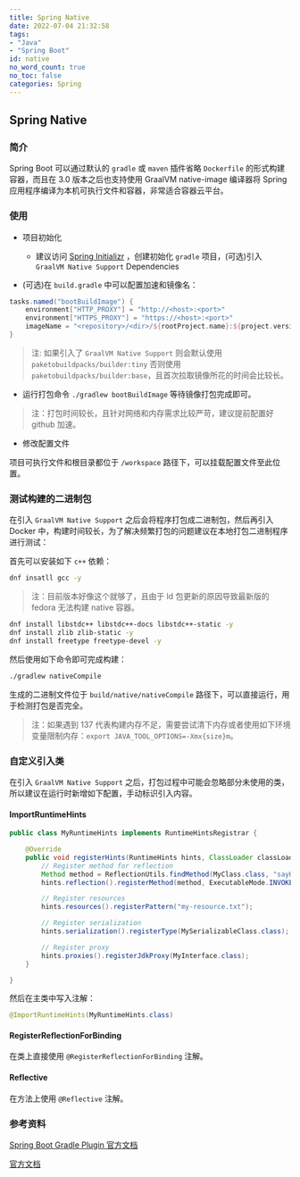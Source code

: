```yaml
---
title: Spring Native
date: 2022-07-04 21:32:58
tags:
- "Java"
- "Spring Boot"
id: native
no_word_count: true
no_toc: false
categories: Spring
---
```


## Spring Native

### 简介

Spring Boot 可以通过默认的 `gradle` 或 `maven` 插件省略 `Dockerfile` 的形式构建容器，而且在 3.0 版本之后也支持使用 GraalVM native-image 编译器将 Spring 应用程序编译为本机可执行文件和容器，非常适合容器云平台。

### 使用

- 项目初始化
  - 建议访问 [Spring Initializr](https://start.spring.io/) ，创建初始化 `gradle` 项目，(可选)引入 `GraalVM Native Support` Dependencies

- (可选)在 `build.gradle` 中可以配置加速和镜像名：

```groovy
tasks.named("bootBuildImage") {
    environment["HTTP_PROXY"] = "http://<host>:<port>"
    environment["HTTPS_PROXY"] = "https://<host>:<port>"
    imageName = "<repository>/<dir>/${rootProject.name}:${project.version}"
}
```

> 注: 如果引入了 `GraalVM Native Support` 则会默认使用 `paketobuildpacks/builder:tiny` 否则使用 `paketobuildpacks/builder:base`，且首次拉取镜像所花的时间会比较长。

- 运行打包命令 `./gradlew bootBuildImage` 等待镜像打包完成即可。

> 注：打包时间较长，且针对网络和内存需求比较严苛，建议提前配置好 github 加速。

- 修改配置文件

项目可执行文件和根目录都位于 `/workspace` 路径下，可以挂载配置文件至此位置。

### 测试构建的二进制包

在引入 `GraalVM Native Support` 之后会将程序打包成二进制包，然后再引入 Docker 中，构建时间较长，为了解决频繁打包的问题建议在本地打包二进制程序进行测试：

首先可以安装如下 `c++` 依赖：

```bash
dnf insatll gcc -y
```

> 注：目前版本好像这个就够了，且由于 ld 包更新的原因导致最新版的 fedora 无法构建 native 容器。

```bash
dnf install libstdc++ libstdc++-docs libstdc++-static -y
dnf install zlib zlib-static -y
dnf install freetype freetype-devel -y
```

然后使用如下命令即可完成构建：

```bash
./gradlew nativeCompile
```

生成的二进制文件位于 `build/native/nativeCompile` 路径下，可以直接运行，用于检测打包是否完全。

> 注：如果遇到 137 代表构建内存不足，需要尝试清下内存或者使用如下环境变量限制内存：`export JAVA_TOOL_OPTIONS=-Xmx{size}m`。

### 自定义引入类

在引入 `GraalVM Native Support` 之后，打包过程中可能会忽略部分未使用的类，所以建议在运行时新增如下配置，手动标识引入内容。

#### ImportRuntimeHints

```java
public class MyRuntimeHints implements RuntimeHintsRegistrar {

    @Override
    public void registerHints(RuntimeHints hints, ClassLoader classLoader) {
        // Register method for reflection
        Method method = ReflectionUtils.findMethod(MyClass.class, "sayHello", String.class);
        hints.reflection().registerMethod(method, ExecutableMode.INVOKE);

        // Register resources
        hints.resources().registerPattern("my-resource.txt");

        // Register serialization
        hints.serialization().registerType(MySerializableClass.class);

        // Register proxy
        hints.proxies().registerJdkProxy(MyInterface.class);
    }

}
```

然后在主类中写入注解：

```java
@ImportRuntimeHints(MyRuntimeHints.class)
```

#### RegisterReflectionForBinding

在类上直接使用 `@RegisterReflectionForBinding` 注解。

#### Reflective

在方法上使用 `@Reflective` 注解。

### 参考资料

[Spring Boot Gradle Plugin 官方文档](https://docs.spring.io/spring-boot/docs/current/gradle-plugin/reference/htmlsingle/)

[官方文档](https://docs.spring.io/spring-boot/docs/current/reference/html/native-image.html)
